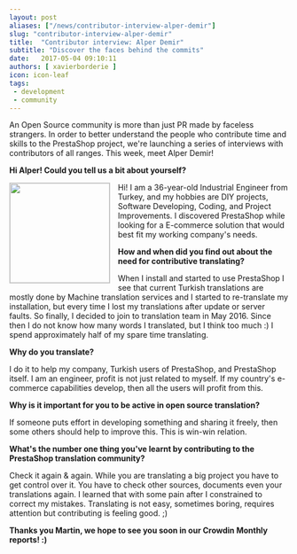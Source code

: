 ```yaml
---
layout: post
aliases: ["/news/contributor-interview-alper-demir"]
slug: "contributor-interview-alper-demir"
title:  "Contributor interview: Alper Demir"
subtitle: "Discover the faces behind the commits"
date:   2017-05-04 09:10:11
authors: [ xavierborderie ]
icon: icon-leaf
tags:
 - development
 - community
---
```


An Open Source community is more than just PR made by faceless strangers. In order to better understand the people who contribute time and skills to the PrestaShop project, we're launching a series of interviews with contributors of all ranges. This week, meet Alper Demir!


**Hi Alper! Could you tell us a bit about yourself?**

<img style="border: 1px solid #CCC; float: left; margin: 0 1em 1em 0;" width="180" height="180" src="https://www.gravatar.com/avatar/155283423312fb422acc72b8ef875c38?s=180&d=https%3A%2F%2Fcrowdin.com%2Fimages%2Fuser-picture.png">Hi! I am a 36-year-old Industrial Engineer from Turkey, and my hobbies are DIY projects, Software Developing, Coding, and Project Improvements. I discovered PrestaShop while looking for a E-commerce solution that would best fit my working company's needs.

**How and when did you find out about the need for contributive translating?**

When I install and started to use PrestaShop I see that current Turkish translations are mostly done by Machine translation services and I started to re-translate my installation, but every time I lost my translations after update or server faults. So finally, I decided to join to translation team in May 2016. Since then I do not know how many words I translated, but I think too much :) I spend approximately half of my spare time translating.

**Why do you translate?**

I do it to help my company, Turkish users of PrestaShop, and PrestaShop itself.
I am an engineer, profit is not just related to myself. If my country's e-commerce capabilities develop, then all the users will profit from this.

**Why is it important for you to be active in open source translation?**

If someone puts effort in developing something and sharing it freely, then some others should help to improve this. This is win-win relation.

**What's the number one thing you've learnt by contributing to the PrestaShop translation community?**

Check it again & again. While you are translating a big project you have to get control over it. You have to check other sources, documents even your translations again. I learned that with some pain after I constrained to correct my mistakes.
Translating is not easy, sometimes boring, requires attention but contributing is feeling good. ;)

**Thanks you Martin, we hope to see you soon in our Crowdin Monthly reports! :)**
